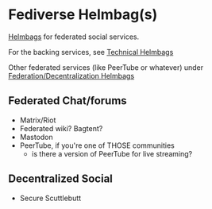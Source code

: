 # Fediverse Helmbag(s)

[Helmbags](a6b94843-8569-4a45-a25d-ae69a2d9fc22.md) for federated social services.

For the backing services, see [Technical Helmbags](50d3955e-9f45-40d8-8664-c288f63db8fb.md)

Other federated services (like PeerTube or whatever) under [Federation/Decentralization Helmbags](4f48c9f1-6fb3-49fe-8235-30ac46e483a9.md)

## Federated Chat/forums

- Matrix/Riot
- Federated wiki? Bagtent?
- Mastodon
- PeerTube, if you're one of THOSE communities
  - is there a version of PeerTube for live streaming?

## Decentralized Social

- Secure Scuttlebutt
